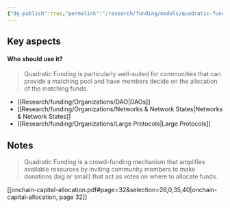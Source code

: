 ```yaml
---
{"dg-publish":true,"permalink":"/research/funding/models/quadratic-funding/"}
---
```


## Key aspects

#### Who should use it?
> Quadratic Funding is particularly well-suited for communities that can provide a matching pool and have members decide on the allocation of the matching funds.
+ [[Research/funding/Organizations/DAO\|DAOs]]
+ [[Research/funding/Organizations/Networks & Network States\|Networks & Network States]]
+ [[Research/funding/Organizations/Large Protocols\|Large Protocols]]
## Notes

> Quadratic Funding is a crowd-funding mechanism that amplifies available resources by inviting community members to make donations (big or small) that act as votes on where to allocate funds.

[[onchain-capital-allocation.pdf#page=32&selection=26,0,35,40|onchain-capital-allocation, page 32]]


